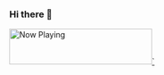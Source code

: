 ### Hi there 👋

<a href="https://now-playing-profile.fklement.vercel.app/now-playing?open">
    <img src="https://now-playing-profile.fklement.vercel.app/now-playing" width="256" height="64" alt="Now Playing">`
</a>

<!--
**fklement/fklement** is a ✨ _special_ ✨ repository because its `README.md` (this file) appears on your GitHub profile.

Here are some ideas to get you started:

- 🔭 I’m currently working on ...
- 🌱 I’m currently learning ...
- 👯 I’m looking to collaborate on ...
- 🤔 I’m looking for help with ...
- 💬 Ask me about ...
- 📫 How to reach me: ...
- 😄 Pronouns: ...
- ⚡ Fun fact: ...
-->
